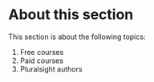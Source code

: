 # About this section

This section is about the following topics:

1. Free courses
2. Paid courses
3. Pluralsight authors		
